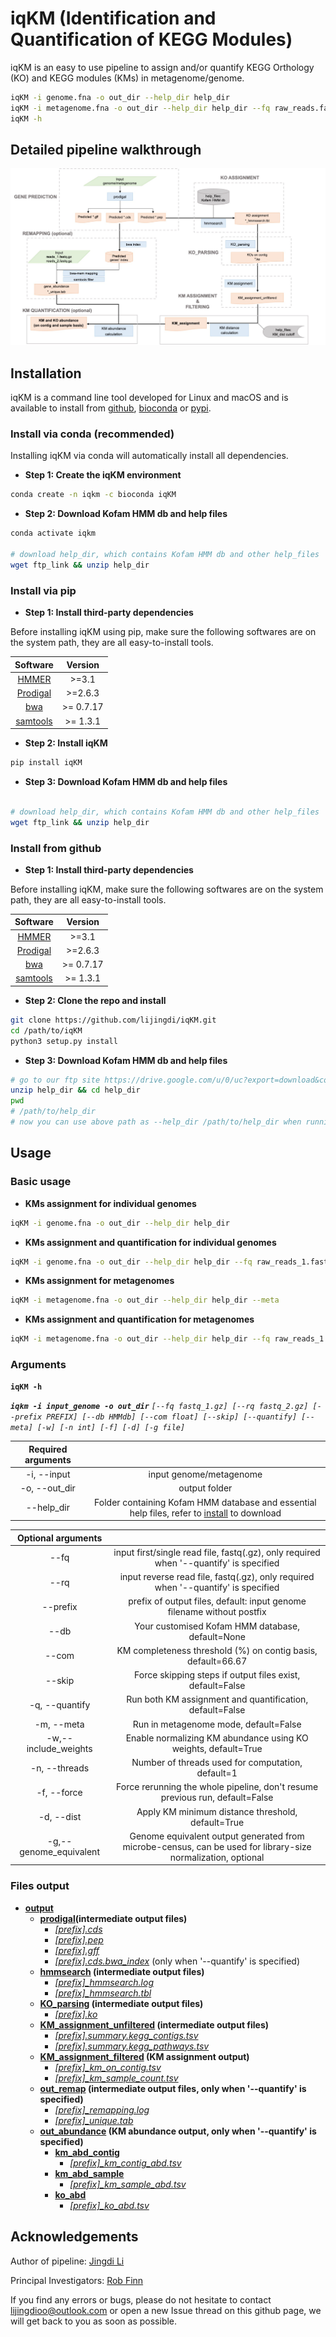 # iqKM (Identification and Quantification of KEGG Modules)

iqKM is an easy to use pipeline to assign and/or quantify KEGG Orthology (KO) and KEGG modules (KMs) in metagenome/genome.

```bash
iqKM -i genome.fna -o out_dir --help_dir help_dir
iqKM -i metagenome.fna -o out_dir --help_dir help_dir --fq raw_reads.fastq(.gz) --meta --quantify
iqKM -h
```

## Detailed pipeline walkthrough

![iqKM workflow](https://github.com/lijingdi/iqKM/blob/master/iqkm_workflow.jpg)

## Installation

iqKM is a command line tool developed for Linux and macOS and is available to install from [github](https://github.com/lijingdi/iqKM), [bioconda](https://github.com/lijingdi/iqKM) or [pypi](https://github.com/lijingdi/iqKM).


### Install via conda (recommended)

Installing iqKM via conda will automatically install all dependencies. 

* **Step 1: Create the iqKM environment**
```bash
conda create -n iqkm -c bioconda iqKM
```

* **Step 2: Download Kofam HMM db and help files**
```bash
conda activate iqkm

# download help_dir, which contains Kofam HMM db and other help_files
wget ftp_link && unzip help_dir

```

### Install via pip
* **Step 1: Install third-party dependencies**

Before installing iqKM using pip, make sure the following softwares are on the system path, they are all easy-to-install tools. 

|    Software     | Version  |
|:---------------:|:---------------:| 
| [HMMER](http://hmmer.org/documentation.html) | >=3.1 |
| [Prodigal](https://github.com/hyattpd/Prodigal) | >=2.6.3 | 
| [bwa](https://github.com/lh3/bwa) | >= 0.7.17 |
| [samtools](http://www.htslib.org/download/) |  >= 1.3.1 | 


* **Step 2: Install iqKM**
```bash
pip install iqKM
```

* **Step 3: Download Kofam HMM db and help files**
```bash

# download help_dir, which contains Kofam HMM db and other help_files
wget ftp_link && unzip help_dir

```


### Install from github
* **Step 1: Install third-party dependencies**

Before installing iqKM, make sure the following softwares are on the system path, they are all easy-to-install tools. 

|    Software     | Version  | 
|:---------------:|:---------------:|
| [HMMER](http://hmmer.org/documentation.html) | >=3.1 | 
| [Prodigal](https://github.com/hyattpd/Prodigal) | >=2.6.3 |
| [bwa](https://github.com/lh3/bwa) | >= 0.7.17 | 
| [samtools](http://www.htslib.org/download/) |  >= 1.3.1 | 


* **Step 2: Clone the repo and install**
```bash
git clone https://github.com/lijingdi/iqKM.git
cd /path/to/iqKM
python3 setup.py install
```

* **Step 3: Download Kofam HMM db and help files**
```bash
# go to our ftp site https://drive.google.com/u/0/uc?export=download&confirm=H3_U&id=1_Kxhox_hqrs7c_fVD8LC8mbwf4vp0ehX and download help_dir.zip
unzip help_dir && cd help_dir
pwd
# /path/to/help_dir
# now you can use above path as --help_dir /path/to/help_dir when running iqkm
```



## Usage
### Basic usage
* **KMs assignment for individual genomes**
```bash
iqKM -i genome.fna -o out_dir --help_dir help_dir
```
* **KMs assignment and quantification for individual genomes**
```bash
iqKM -i genome.fna -o out_dir --help_dir help_dir --fq raw_reads_1.fastq(.gz) --rq raw_reads_2.fastq(.gz) --quantify
```

* **KMs assignment for metagenomes**
```bash
iqKM -i metagenome.fna -o out_dir --help_dir help_dir --meta
```
* **KMs assignment and quantification for metagenomes**
```bash
iqKM -i metagenome.fna -o out_dir --help_dir help_dir --fq raw_reads_1.fastq(.gz) --rq raw_reads_2.fastq(.gz) --meta --quantify
```

### Arguments

**`iqKM -h`**

***`iqkm -i input_genome -o out_dir`*** 
*`[--fq fastq_1.gz] [--rq fastq_2.gz] [--prefix PREFIX] [--db HMMdb] [--com float] [--skip] [--quantify] [--meta] [-w] [-n int] [-f] [-d] [-g file]`*


| Required arguments        |     |
|:---------------:|:---------------:|
| -i, --input | input genome/metagenome |
| -o, --out_dir | output folder |
| --help_dir | Folder containing Kofam HMM database and essential help files, refer to [install](https://github.com/lijingdi/iqKM#installation) to download |


| Optional arguments         |     |
|:---------------:|:---------------:|
| --fq | input first/single read file, fastq(.gz), only required when '--quantify' is specified|
| --rq | input reverse read file, fastq(.gz), only required when '--quantify' is specified|
| --prefix | prefix of output files, default: input genome filename without postfix|
| --db | Your customised Kofam HMM database, default=None |
| --com | KM completeness threshold (%) on contig basis, default=66.67 |
| --skip | Force skipping steps if output files exist, default=False |
| -q, --quantify | Run both KM assignment and quantification, default=False |
| -m, --meta | Run in metagenome mode, default=False |
| -w,--include_weights | Enable normalizing KM abundance using KO weights, default=True |
| -n, --threads | Number of threads used for computation, default=1 |
| -f, --force | Force rerunning the whole pipeline, don't resume previous run, default=False |
| -d, --dist | Apply KM minimum distance threshold, default=True |
| -g,--genome_equivalent | Genome equivalent output generated from microbe-census, can be used for library-size normalization, optional |

### Files output
* **[output](https://github.com/lijingdi/iqKM/blob/master/tests/output)**
    * **[prodigal](https://github.com/lijingdi/iqKM/blob/master/tests/output/prodigal)(intermediate output files)** 
        * *[[prefix].cds](https://github.com/lijingdi/iqKM/blob/master/tests/output/prodigal/example.cds)*
        * *[[prefix].pep](https://github.com/lijingdi/iqKM/blob/master/tests/output/prodigal/example.pep)*
        * *[[prefix].gff](https://github.com/lijingdi/iqKM/blob/master/tests/output/prodigal/example.gff)*
        * *[[prefix].cds.bwa_index](https://github.com/lijingdi/iqKM/blob/master/tests/output/prodigal)* (only when '--quantify' is specified)
    * **[hmmsearch](https://github.com/lijingdi/iqKM/blob/master/tests/output/hmmsearch) (intermediate output files)**
        * *[[prefix]_hmmsearch.log](https://github.com/lijingdi/iqKM/blob/master/tests/output/hmmsearch/example_hmmsearch.log)*
        * *[[prefix]_hmmsearch.tbl](https://github.com/lijingdi/iqKM/blob/master/tests/output/hmmsearch/example_hmmsearch.tbl)*
    * **[KO_parsing](https://github.com/lijingdi/iqKM/blob/master/tests/output/KO_parsing) (intermediate output files)**
        * *[[prefix].ko](https://github.com/lijingdi/iqKM/blob/master/tests/output/KO_parsing/example.ko)*
    * **[KM_assignment_unfiltered](https://github.com/lijingdi/iqKM/blob/master/tests/output/KM_assignment_unfiltered) (intermediate output files)**
        * *[[prefix].summary.kegg_contigs.tsv](https://github.com/lijingdi/iqKM/blob/master/tests/output/KM_assignment_unfiltered/example.summary.kegg_contigs.tsv)*
        * *[[prefix].summary.kegg_pathways.tsv](https://github.com/lijingdi/iqKM/blob/master/tests/output/KM_assignment_unfiltered/example.summary.kegg_pathways.tsv)*
    * **[KM_assignment_filtered](https://github.com/lijingdi/iqKM/blob/master/tests/output/KM_assignment_filtered) (KM assignment output)**
        * *[[prefix]_km_on_contig.tsv](https://github.com/lijingdi/iqKM/blob/master/tests/output/KM_assignment_filtered/example_km_on_contig.tsv)*
        * *[[prefix]_km_sample_count.tsv](https://github.com/lijingdi/iqKM/blob/master/tests/output/KM_assignment_filtered/example_km_sample_count.tsv)*
    * **[out_remap](https://github.com/lijingdi/iqKM/blob/master/tests/output/out_remap) (intermediate output files, only when '--quantify' is specified)**
        * *[[prefix]_remapping.log](https://github.com/lijingdi/iqKM/blob/master/tests/output/out_remap/example_remapping.log)*
        * *[[prefix]_unique.tab](https://github.com/lijingdi/iqKM/blob/master/tests/output/out_remap/example_unique.tab)*
    * **[out_abundance](https://github.com/lijingdi/iqKM/tree/master/tests/output/out_abundance) (KM abundance output, only when '--quantify' is specified)**
        * **[km_abd_contig](https://github.com/lijingdi/iqKM/tree/master/tests/output/out_abundance/km_abd_contig)**
           * *[[prefix]_km_contig_abd.tsv](https://github.com/lijingdi/iqKM/blob/master/tests/output/out_abundance/km_abd_contig/example_km_contig_abd.tsv)*
        * **[km_abd_sample](https://github.com/lijingdi/iqKM/tree/master/tests/output/out_abundance/km_abd_sample)**
           * *[[prefix]_km_sample_abd.tsv](https://github.com/lijingdi/iqKM/blob/master/tests/output/out_abundance/km_abd_sample/example_km_sample_abd.tsv)*
        * **[ko_abd](https://github.com/lijingdi/iqKM/tree/master/tests/output/out_abundance/ko_abd)**
           * *[[prefix]_ko_abd.tsv](https://github.com/lijingdi/iqKM/blob/master/tests/output/out_abundance/ko_abd/example_ko_abd.tsv)*


## Acknowledgements
Author of pipeline: [Jingdi Li](https://github.com/lijingdi/)

Principal Investigators: [Rob Finn](https://www.ebi.ac.uk/about/people/rob-finn)

If you find any errors or bugs, please do not hesitate to contact lijingdioo@outlook.com or open a new Issue thread on this github page, we will get back to you as soon as possible.
